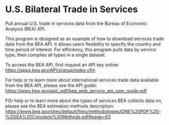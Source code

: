 # U.S. Bilateral Trade in Services
Pull annual U.S. trade in services data from the Bureau of Economic Analysis (BEA) API.

This program is designed as an example of how to download services trade data from the BEA API. It allows users flexibility to specify the country and time period of interest. For efficiency, this program pulls data by service type, then compiles all types in a single dataset.

To access the BEA API, first request an API key online: https://apps.bea.gov/API/signup/index.cfm  

For help or to learn more about international services trade data available from the BEA API, please see the API guide: https://apps.bea.gov/api/_pdf/bea_web_service_api_user_guide.pdf

FOr help or to learn more about the types of services BEA collects data on, please see the BEA estimation methods description: https://www.bea.gov/sites/default/files/methodologies/ONE%20PDF%20-%20IEA%20Concepts%20Methods.pdf#page=63
